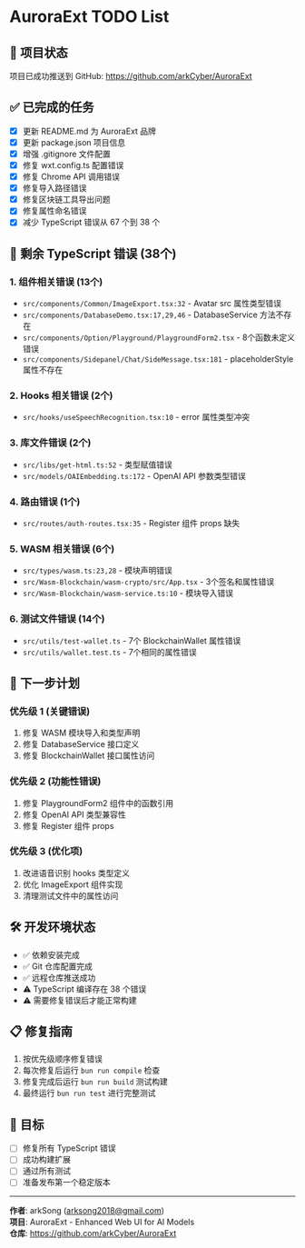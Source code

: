 # AuroraExt TODO List

## 📝 项目状态
项目已成功推送到 GitHub: https://github.com/arkCyber/AuroraExt

## ✅ 已完成的任务
- [x] 更新 README.md 为 AuroraExt 品牌
- [x] 更新 package.json 项目信息
- [x] 增强 .gitignore 文件配置
- [x] 修复 wxt.config.ts 配置错误
- [x] 修复 Chrome API 调用错误
- [x] 修复导入路径错误
- [x] 修复区块链工具导出问题
- [x] 修复属性命名错误
- [x] 减少 TypeScript 错误从 67 个到 38 个

## 🔴 剩余 TypeScript 错误 (38个)

### 1. 组件相关错误 (13个)
- `src/components/Common/ImageExport.tsx:32` - Avatar src 属性类型错误
- `src/components/DatabaseDemo.tsx:17,29,46` - DatabaseService 方法不存在
- `src/components/Option/Playground/PlaygroundForm2.tsx` - 8个函数未定义错误
- `src/components/Sidepanel/Chat/SideMessage.tsx:181` - placeholderStyle 属性不存在

### 2. Hooks 相关错误 (2个)
- `src/hooks/useSpeechRecognition.tsx:10` - error 属性类型冲突

### 3. 库文件错误 (2个)
- `src/libs/get-html.ts:52` - 类型赋值错误
- `src/models/OAIEmbedding.ts:172` - OpenAI API 参数类型错误

### 4. 路由错误 (1个)
- `src/routes/auth-routes.tsx:35` - Register 组件 props 缺失

### 5. WASM 相关错误 (6个)
- `src/types/wasm.ts:23,28` - 模块声明错误
- `src/Wasm-Blockchain/wasm-crypto/src/App.tsx` - 3个签名和属性错误
- `src/Wasm-Blockchain/wasm-service.ts:10` - 模块导入错误

### 6. 测试文件错误 (14个)
- `src/utils/test-wallet.ts` - 7个 BlockchainWallet 属性错误
- `src/utils/wallet.test.ts` - 7个相同的属性错误

## 🚀 下一步计划

### 优先级 1 (关键错误)
1. 修复 WASM 模块导入和类型声明
2. 修复 DatabaseService 接口定义
3. 修复 BlockchainWallet 接口属性访问

### 优先级 2 (功能性错误)
1. 修复 PlaygroundForm2 组件中的函数引用
2. 修复 OpenAI API 类型兼容性
3. 修复 Register 组件 props

### 优先级 3 (优化项)
1. 改进语音识别 hooks 类型定义
2. 优化 ImageExport 组件实现
3. 清理测试文件中的属性访问

## 🛠️ 开发环境状态
- ✅ 依赖安装完成
- ✅ Git 仓库配置完成
- ✅ 远程仓库推送成功
- ⚠️ TypeScript 编译存在 38 个错误
- ⚠️ 需要修复错误后才能正常构建

## 📋 修复指南
1. 按优先级顺序修复错误
2. 每次修复后运行 `bun run compile` 检查
3. 修复完成后运行 `bun run build` 测试构建
4. 最终运行 `bun run test` 进行完整测试

## 🎯 目标
- [ ] 修复所有 TypeScript 错误
- [ ] 成功构建扩展
- [ ] 通过所有测试
- [ ] 准备发布第一个稳定版本

---

**作者**: arkSong (arksong2018@gmail.com)  
**项目**: AuroraExt - Enhanced Web UI for AI Models  
**仓库**: https://github.com/arkCyber/AuroraExt 